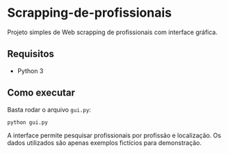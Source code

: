 # Scrapping-de-profissionais

Projeto simples de Web scrapping de profissionais com interface gráfica.

## Requisitos

- Python 3

## Como executar

Basta rodar o arquivo `gui.py`:

```bash
python gui.py
```

A interface permite pesquisar profissionais por profissão e localização. Os dados
utilizados são apenas exemplos fictícios para demonstração.
